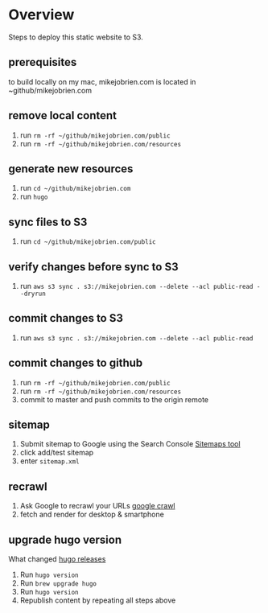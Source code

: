 # Overview
Steps to deploy this static website to S3.

## prerequisites
to build locally on my mac, mikejobrien.com is located in ~github/mikejobrien.com

## remove local content
1. run `rm -rf ~/github/mikejobrien.com/public`
1. run `rm -rf ~/github/mikejobrien.com/resources`

## generate new resources
1. run `cd ~/github/mikejobrien.com`
2. run `hugo`

## sync files to S3
1. run `cd ~/github/mikejobrien.com/public`

## verify changes before sync to S3
1. run `aws s3 sync . s3://mikejobrien.com --delete --acl public-read --dryrun`

## commit changes to S3
1. run `aws s3 sync . s3://mikejobrien.com --delete --acl public-read`

## commit changes to github
1. run `rm -rf ~/github/mikejobrien.com/public`
2. run `rm -rf ~/github/mikejobrien.com/resources`
3. commit to master and push commits to the origin remote

## sitemap
1. Submit sitemap to Google using the Search Console [Sitemaps tool](https://search.google.com/search-console/sitemaps)
2. click add/test sitemap
3. enter `sitemap.xml`

## recrawl
1. Ask Google to recrawl your URLs [google crawl](https://search.google.com/search-console)
2. fetch and render for desktop & smartphone

## upgrade hugo version
What changed [hugo releases](https://github.com/gohugoio/hugo/releases)
1. Run `hugo version`
2. Run `brew upgrade hugo`
3. Run `hugo version`
4. Republish content by repeating all steps above
